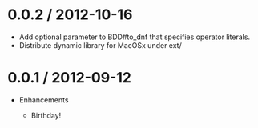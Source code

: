 # 0.0.2 / 2012-10-16

* Add optional parameter to BDD#to_dnf that specifies operator literals.
* Distribute dynamic library for MacOSx under ext/

# 0.0.1 / 2012-09-12

* Enhancements

  * Birthday!

